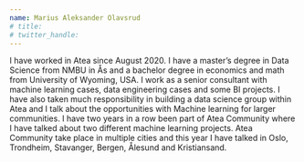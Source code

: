 ```yaml
---
name: Marius Aleksander Olavsrud
# title: 
# twitter_handle: 
---
```

I have worked in Atea since August 2020. I have a master’s degree in Data Science from NMBU in Ås and a bachelor degree in economics and math from University of Wyoming, USA. I work as a senior consultant with machine learning cases, data engineering cases and some BI projects. I have also taken much responsibility in building a data science group  within Atea and I talk about the opportunities with Machine learning for larger communities. I have two years in a row been part of Atea Community where I have talked about two different machine learning projects. Atea Community take place in multiple cities and this year I have talked in Oslo, Trondheim, Stavanger, Bergen, Ålesund and Kristiansand.

